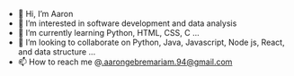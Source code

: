 - 👋 Hi, I’m Aaron
- 👀 I’m interested in software development and data analysis
- 🌱 I’m currently learning Python, HTML, CSS, C ...
- 💞️ I’m looking to collaborate on Python, Java, Javascript, Node js, React, and data structure ...
- 📫 How to reach me @.aarongebremariam.94@gmail.com
<!---
Xmuluneh/Xmuluneh is a ✨ special ✨ repository because its `README.md` (this file) appears on your GitHub profile.
You can click the Preview link to take a look at your changes.
--->
